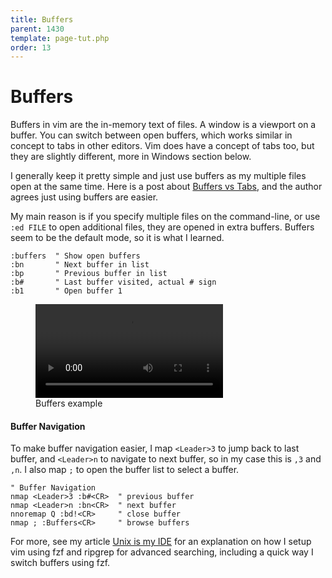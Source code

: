 ```yaml
---
title: Buffers
parent: 1430
template: page-tut.php
order: 13
---
```


# Buffers

Buffers in vim are the in-memory text of files. A window is a viewport on a buffer. You can switch between open buffers, which works similar in concept to tabs in other editors. Vim does have a concept of tabs too, but they are slightly different, more in Windows section below.

I generally keep it pretty simple and just use buffers as my multiple files open at the same time. Here is a post about <a href="https://joshldavis.com/2014/04/05/vim-tab-madness-buffers-vs-tabs/">Buffers vs Tabs</a>, and the author agrees just using buffers are easier.

My main reason is if you specify multiple files on the command-line, or use `:ed FILE` to open additional files, they are opened in extra buffers. Buffers seem to be the default mode, so it is what I learned.


```vim
:buffers  " Show open buffers
:bn       " Next buffer in list
:bp       " Previous buffer in list
:b#       " Last buffer visited, actual # sign
:b1       " Open buffer 1
```

<!-- wp:video {"autoplay":false,"id":1336,"loop":false,"muted":false,"src":"https://mkaz.blog/wp-content/uploads/2019/03/vim-buf-mark.mp4"} -->
<figure class="wp-block-video"><video controls src="https://mkaz.blog/wp-content/uploads/2019/03/vim-buf-mark.mp4"></video><figcaption>Buffers example</figcaption></figure>
<!-- /wp:video -->

#### Buffer Navigation

To make buffer navigation easier, I map `<Leader>3` to jump back to last buffer, and `<Leader>n` to navigate to next buffer, so in my case this is `,3` and `,n`. I also map `;` to open the buffer list to select a buffer.

```vim
" Buffer Navigation
nmap <Leader>3 :b#<CR>	" previous buffer
nmap <Leader>n :bn<CR>	" next buffer
nnoremap Q :bd!<CR>	    " close buffer
nmap ; :Buffers<CR>		" browse buffers
```
For more, see my article <a href="https://mkaz.blog/code/unix-is-my-ide/">Unix is my IDE</a> for an explanation on how I setup vim using fzf and ripgrep for advanced searching, including a quick way I switch buffers using fzf.
